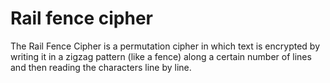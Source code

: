 # Rail fence cipher

The Rail Fence Cipher is a permutation cipher in which text is encrypted by writing it in a zigzag pattern (like a fence) along a certain number of lines and then reading the characters line by line.